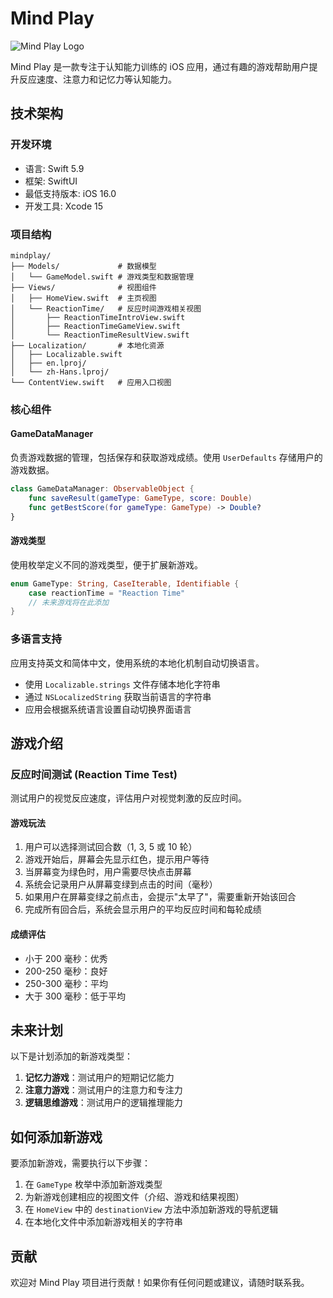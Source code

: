 # Mind Play

![Mind Play Logo](mindplay/Assets.xcassets/AppIcon.appiconset/AppIcon-60@2x.png)

Mind Play 是一款专注于认知能力训练的 iOS 应用，通过有趣的游戏帮助用户提升反应速度、注意力和记忆力等认知能力。

## 技术架构

### 开发环境
- 语言: Swift 5.9
- 框架: SwiftUI
- 最低支持版本: iOS 16.0
- 开发工具: Xcode 15

### 项目结构

```
mindplay/
├── Models/             # 数据模型
│   └── GameModel.swift # 游戏类型和数据管理
├── Views/              # 视图组件
│   ├── HomeView.swift  # 主页视图
│   └── ReactionTime/   # 反应时间游戏相关视图
│       ├── ReactionTimeIntroView.swift
│       ├── ReactionTimeGameView.swift
│       └── ReactionTimeResultView.swift
├── Localization/       # 本地化资源
│   ├── Localizable.swift
│   ├── en.lproj/
│   └── zh-Hans.lproj/
└── ContentView.swift   # 应用入口视图
```

### 核心组件

#### GameDataManager
负责游戏数据的管理，包括保存和获取游戏成绩。使用 `UserDefaults` 存储用户的游戏数据。

```swift
class GameDataManager: ObservableObject {
    func saveResult(gameType: GameType, score: Double)
    func getBestScore(for gameType: GameType) -> Double?
}
```

#### 游戏类型
使用枚举定义不同的游戏类型，便于扩展新游戏。

```swift
enum GameType: String, CaseIterable, Identifiable {
    case reactionTime = "Reaction Time"
    // 未来游戏将在此添加
}
```

### 多语言支持

应用支持英文和简体中文，使用系统的本地化机制自动切换语言。

- 使用 `Localizable.strings` 文件存储本地化字符串
- 通过 `NSLocalizedString` 获取当前语言的字符串
- 应用会根据系统语言设置自动切换界面语言

## 游戏介绍

### 反应时间测试 (Reaction Time Test)

测试用户的视觉反应速度，评估用户对视觉刺激的反应时间。

#### 游戏玩法

1. 用户可以选择测试回合数（1, 3, 5 或 10 轮）
2. 游戏开始后，屏幕会先显示红色，提示用户等待
3. 当屏幕变为绿色时，用户需要尽快点击屏幕
4. 系统会记录用户从屏幕变绿到点击的时间（毫秒）
5. 如果用户在屏幕变绿之前点击，会提示"太早了"，需要重新开始该回合
6. 完成所有回合后，系统会显示用户的平均反应时间和每轮成绩

#### 成绩评估

- 小于 200 毫秒：优秀
- 200-250 毫秒：良好
- 250-300 毫秒：平均
- 大于 300 毫秒：低于平均

## 未来计划

以下是计划添加的新游戏类型：

1. **记忆力游戏**：测试用户的短期记忆能力
2. **注意力游戏**：测试用户的注意力和专注力
3. **逻辑思维游戏**：测试用户的逻辑推理能力

## 如何添加新游戏

要添加新游戏，需要执行以下步骤：

1. 在 `GameType` 枚举中添加新游戏类型
2. 为新游戏创建相应的视图文件（介绍、游戏和结果视图）
3. 在 `HomeView` 中的 `destinationView` 方法中添加新游戏的导航逻辑
4. 在本地化文件中添加新游戏相关的字符串

## 贡献

欢迎对 Mind Play 项目进行贡献！如果你有任何问题或建议，请随时联系我。
